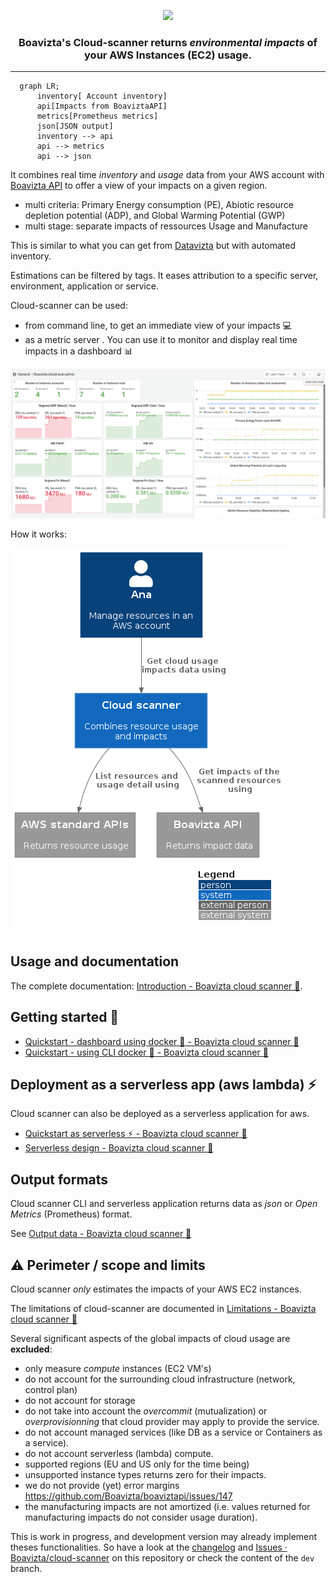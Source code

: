 <p align="center">
    <img src="https://github.com/da-ekchajzer/cloud-scanner/blob/main/cloudscanner_color.svg" height="100">
</p>

<h3 align="center">
    Boavizta's Cloud-scanner returns <i>environmental impacts</i> of your AWS Instances (EC2) usage.
</h3>

---


```mermaid
  graph LR;
      inventory[ Account inventory] 
      api[Impacts from BoaviztaAPI]
      metrics[Prometheus metrics]
      json[JSON output]
      inventory --> api
      api --> metrics
      api --> json 
```

It combines real time _inventory_ and _usage_ data from your AWS account with [Boavizta API](https://github.com/Boavizta/boaviztapi/) to offer a  view of your impacts on a given region.

- multi criteria: Primary Energy consumption (PE), Abiotic resource depletion potential (ADP), and Global Warming Potential (GWP)
- multi stage: separate impacts of ressources Usage and Manufacture

This is similar to what you can get from [Datavizta](http://datavizta.boavizta.org/cloudimpact) but with automated inventory.

Estimations can be filtered by tags. It eases attribution to a specific server, environment, application or service.

Cloud-scanner can be used:

- from command line, to get an immediate view of your impacts 💻
- as a metric server . You can use it to monitor and display real time impacts in a dashboard 📊

![A example dashboard rendering cloud scanner metrics](docs/src/images/cloud-scanner-dashboard-clear.png "A example dashboard rendering cloud scanner metrics in Grafana")

How it works:

![System in context diagram of cloud scanner](docs/src/images/cloud-scanner-system-in-context.png "System in context diagram of cloud scanner")

## Usage and documentation

The complete documentation: [Introduction - Boavizta cloud scanner 📡](https://boavizta.github.io/cloud-scanner/).

## Getting started 🚀

- [Quickstart - dashboard using docker 🐳 - Boavizta cloud scanner 📡](https://boavizta.github.io/cloud-scanner/tutorials/quickstart-dashboard-docker.html)
- [Quickstart - using CLI docker 🐳 - Boavizta cloud scanner 📡](https://boavizta.github.io/cloud-scanner/tutorials/quickstart-docker.html)

## Deployment  as a serverless app (aws lambda) ⚡

Cloud scanner can also be deployed as a serverless application for aws.

- [Quickstart as serverless ⚡ - Boavizta cloud scanner 📡](https://boavizta.github.io/cloud-scanner/tutorials/quickstart-serverless.html)
- [Serverless design - Boavizta cloud scanner 📡](https://boavizta.github.io/cloud-scanner/reference/serverless-design.html)

## Output formats

Cloud scanner CLI and serverless application returns data as _json_ or _Open Metrics_ (Prometheus) format.

See [Output data - Boavizta cloud scanner 📡](https://boavizta.github.io/cloud-scanner/reference/output-data.html)

## ⚠  Perimeter / scope and limits

Cloud scanner _only_ estimates the impacts of your AWS EC2  instances.

The limitations of cloud-scanner are documented in [Limitations - Boavizta cloud scanner 📡](https://boavizta.github.io/cloud-scanner/reference/limits.html)

Several significant aspects of the global impacts of cloud usage are **excluded**:

- only measure _compute_ instances (EC2 VM's)
- do not account for the surrounding cloud infrastructure (network, control plan)
- do not account for storage
- do not take into account the _overcommit_ (mutualization) or _overprovisionning_ that cloud provider may apply to provide the service.
- do not account managed services (like DB as a service or Containers as a service).
- do not account serverless (lambda) compute.
- supported regions (EU and US only for the time being)
- unsupported instance types returns zero for their impacts.
- we do not provide (yet) error margins <https://github.com/Boavizta/boaviztapi/issues/147>
- the manufacturing impacts are not amortized (i.e. values returned for manufacturing impacts do not consider usage duration).

This is work in progress, and development version may already implement theses functionalities. So have a look at the [changelog](https://github.com/Boavizta/cloud-scanner/blob/main/CHANGELOG.md) and [Issues · Boavizta/cloud-scanner](https://github.com/Boavizta/cloud-scanner/issues) on this repository or check the content of the `dev` branch.
